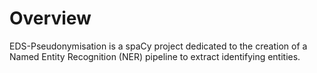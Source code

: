 # Overview

EDS-Pseudonymisation is a spaCy project dedicated to the creation of a Named Entity Recognition (NER)
pipeline to extract identifying entities.
